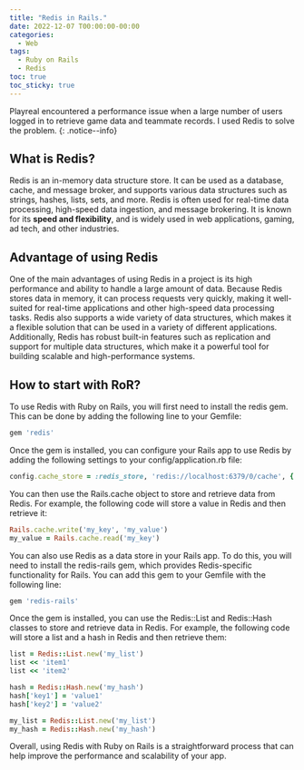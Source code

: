 ```yaml
---
title: "Redis in Rails."
date: 2022-12-07 T00:00:00-00:00
categories:
  - Web
tags:
  - Ruby on Rails
  - Redis
toc: true
toc_sticky: true
---
```


Playreal encountered a performance issue when a large number of users logged in to retrieve game data and teammate records. I used Redis to solve the problem.
{: .notice--info}

## What is Redis?

Redis is an in-memory data structure store. It can be used as a database, cache, and message broker, and supports various data structures such as strings, hashes, lists, sets, and more. Redis is often used for real-time data processing, high-speed data ingestion, and message brokering. 
It is known for its **speed and flexibility**, and is widely used in web applications, gaming, ad tech, and other industries.

## Advantage of using Redis

One of the main advantages of using Redis in a project is its high performance and ability to handle a large amount of data. Because Redis stores data in memory, it can process requests very quickly, making it well-suited for real-time applications and other high-speed data processing tasks. 
Redis also supports a wide variety of data structures, which makes it a flexible solution that can be used in a variety of different applications. 
Additionally, Redis has robust built-in features such as replication and support for multiple data structures, which make it a powerful tool for building scalable and high-performance systems.

## How to start with RoR?

To use Redis with Ruby on Rails, you will first need to install the redis gem. This can be done by adding the following line to your Gemfile:

```ruby
gem 'redis'
```
Once the gem is installed, you can configure your Rails app to use Redis by adding the following settings to your config/application.rb file:

```ruby
config.cache_store = :redis_store, 'redis://localhost:6379/0/cache', { expires_in: 90.minutes }
```
You can then use the Rails.cache object to store and retrieve data from Redis. For example, the following code will store a value in Redis and then retrieve it:

```ruby
Rails.cache.write('my_key', 'my_value')
my_value = Rails.cache.read('my_key')
```
You can also use Redis as a data store in your Rails app. To do this, you will need to install the redis-rails gem, which provides Redis-specific functionality for Rails. You can add this gem to your Gemfile with the following line:

```ruby
gem 'redis-rails'
```
Once the gem is installed, you can use the Redis::List and Redis::Hash classes to store and retrieve data in Redis. For example, the following code will store a list and a hash in Redis and then retrieve them:

```ruby
list = Redis::List.new('my_list')
list << 'item1'
list << 'item2'

hash = Redis::Hash.new('my_hash')
hash['key1'] = 'value1'
hash['key2'] = 'value2'

my_list = Redis::List.new('my_list')
my_hash = Redis::Hash.new('my_hash')
```
Overall, using Redis with Ruby on Rails is a straightforward process that can help improve the performance and scalability of your app.











